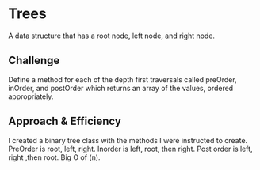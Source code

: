 # Trees
A data structure that has a root node, left node, and right node.

## Challenge
<!-- Description of the challenge -->
Define a method for each of the depth first traversals called preOrder, inOrder, and postOrder which returns an array of the values, ordered appropriately.

## Approach & Efficiency
I created a binary tree class with the methods I were instructed to create. PreOrder is root, left, right. Inorder is left, root, then right.
Post order is left, right ,then root.
Big O of (n).
